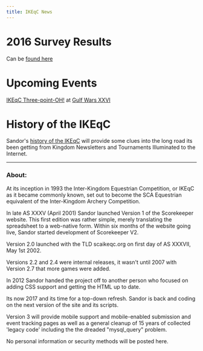```yaml
---
title: IKEqC News
---
```


# 2016 Survey Results

Can be [found here](survey_2016)

# Upcoming Events

[IKEqC Three-point-OH!](gulfwarsxxvi) at [Gulf Wars XXVI](http://gulfwars.org)

# History of the IKEqC

Sandor's [history of the IKEqC](history) will provide some clues into the long road its been getting from Kingdom Newsletters and Tournaments Illuminated to the Internet.

***

###  About:
At its inception in 1993 the Inter-Kingdom Equestrian Competition, or IKEqC as it became commonly known, set out to become the SCA Equestrian equivalent of the Inter-Kingdom Archery Competition.  

In late AS XXXV (April 2001) Sandor launched Version 1 of the Scorekeeper website.  This first edition was rather simple, merely translating the spreadsheet to a web-native form.
Within six months of the website going live, Sandor started development of Scorekeeper V2.  

Version 2.0 launched with the TLD scaikeqc.org on first day of AS XXXVII, May 1st 2002.

Versions 2.2 and 2.4 were internal releases, it wasn't until 2007 with Version 2.7 that more games were added.

In 2012 Sandor handed the project off to another person who focused on adding CSS support and getting the HTML up to date.

Its now 2017 and its time for a top-down refresh.  Sandor is back and coding on the next version of the site and its scripts.

Version 3 will provide mobile support and mobile-enabled submission and event tracking pages as well as a general cleanup of 15 years of collected 'legacy code' including the the dreaded "mysql_query" problem.

No personal information or security methods will be posted here.
